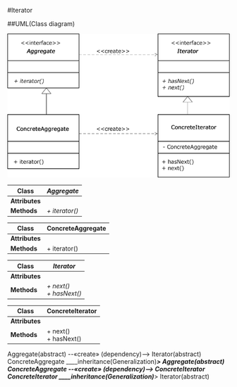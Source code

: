 #Iterator

##UML(Class diagram)

![iterator class diagram](https://raw.githubusercontent.com/hacker65536/myit-img-src/master/design_pattern/iterator2.png "iterator class diagram")


|Class| *Aggregate* |
|-------|--------|
| **Attributes** ||
| **Methods** | *+ iterator()* |

|Class| ConcreteAggregate |
|-------|--------|
| **Attributes** ||
| **Methods** |+ iterator()|

|Class| *Iterator* |
|-------|--------|
| **Attributes** ||
| **Methods** | *+ next() <br /> + hasNext()* |

|Class| ConcreteIterator |
|-------|--------|
| **Attributes** ||
| **Methods** |+ next() <br /> + hasNext()|

Aggregate(abstract) --«create» (dependency)--> Iterator(abstract)  
ConcreteAggregate ____inheritance(Generalization)_____> Aggregate(abstract)  
ConcreteAggregate --«create» (dependency)--> ConcreteIterator  
ConcreteIterator ____inheritance(Generalization)_____> Iterator(abstract)  
